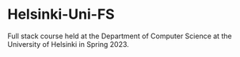 # Helsinki-Uni-FS
Full stack course held at the Department of Computer Science at the University of Helsinki in Spring 2023.
